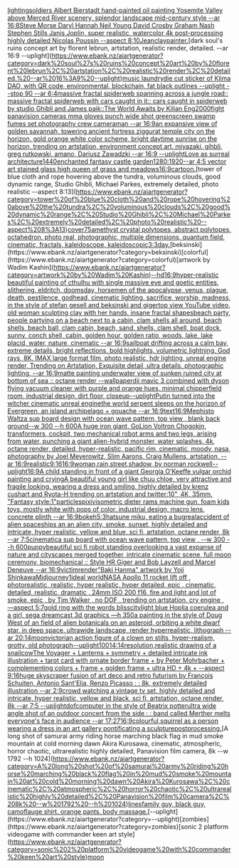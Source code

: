 [lighting](https://www.ebank.nz/aiartgenerator?category=lighting)[soldiers Albert Bierstadt hand-painted oil painting Yosemite Valley above Merced River scenery, splendor landscape mid-century style --ar 16:8](https://www.ebank.nz/aiartgenerator?category=soldiers%20Albert%20Bierstadt%20hand-painted%20oil%20painting%20Yosemite%20Valley%20above%20Merced%20River%20scenery%2C%20splendor%20landscape%20mid-century%20style%20--ar%2016%3A8)[Steve Morse Daryl Hannah Neil Young David Crosby Graham Nash Stephen Stills Janis Joplin, super realistic, watercolor 4k post-processing highly detailed Nicolas Poussin --aspect 8:10](https://www.ebank.nz/aiartgenerator?category=Steve%20Morse%20Daryl%20Hannah%20Neil%20Young%20David%20Crosby%20Graham%20Nash%20Stephen%20Stills%20Janis%20Joplin%2C%20super%20realistic%2C%20watercolor%204k%20post-processing%20highly%20detailed%20Nicolas%20Poussin%20--aspect%208%3A10)[Jean](https://www.ebank.nz/aiartgenerator?category=Jean)[clay](https://www.ebank.nz/aiartgenerator?category=clay)[painter.](https://www.ebank.nz/aiartgenerator?category=painter.)[dark soul's ruins concept art by florent lebrun, artstation, realistic render, detailed. --ar 16:9 --uplight](https://www.ebank.nz/aiartgenerator?category=dark%20soul%27s%20ruins%20concept%20art%20by%20florent%20lebrun%2C%20artstation%2C%20realistic%20render%2C%20detailed.%20--ar%2016%3A9%20--uplight)[music laundry](https://www.ebank.nz/aiartgenerator?category=music%20laundry)[die cut sticker of Klima DAO, with QR code, environmental, blockchain, fat black outlines --uplight --stop 90 --ar 6:4](https://www.ebank.nz/aiartgenerator?category=die%20cut%20sticker%20of%20Klima%20DAO%2C%20with%20QR%20code%2C%20environmental%2C%20blockchain%2C%20fat%20black%20outlines%20--uplight%20--stop%2090%20--ar%206%3A4)[massive fractal spiderweb spanning across a jungle road:: massive fractal spiderweb with cars caught in it:: cars caught in spiderweb by studio Ghibli and James paik::](https://www.ebank.nz/aiartgenerator?category=massive%20fractal%20spiderweb%20spanning%20across%20a%20jungle%20road%3A%3A%20massive%20fractal%20spiderweb%20with%20cars%20caught%20in%20it%3A%3A%20cars%20caught%20in%20spiderweb%20by%20studio%20Ghibli%20and%20James%20paik%3A%3A)[The World Awaits by Kilian Eng](https://www.ebank.nz/aiartgenerator?category=The%20World%20Awaits%20by%20Kilian%20Eng)[2000](https://www.ebank.nz/aiartgenerator?category=2000)[fight panavision cameras mma gloves punch wide shot greenscreen swamp fumes set photography crew cameraman --ar 16:9](https://www.ebank.nz/aiartgenerator?category=fight%20panavision%20cameras%20mma%20gloves%20punch%20wide%20shot%20greenscreen%20swamp%20fumes%20set%20photography%20crew%20cameraman%20--ar%2016%3A9)[an expansive view of golden savannah, towering ancient fortress ziggurat temple city on the horizon, gold orange white color scheme, bright daytime sunrise on the horizon, trending on artstation, environment concept art, miyazaki, gihbli, greg rutkowski, amano, Dariusz Zawadzki --ar 16:9 --uplight](https://www.ebank.nz/aiartgenerator?category=an%20expansive%20view%20of%20golden%20savannah%2C%20towering%20ancient%20fortress%20ziggurat%20temple%20city%20on%20the%20horizon%2C%20gold%20orange%20white%20color%20scheme%2C%20bright%20daytime%20sunrise%20on%20the%20horizon%2C%20trending%20on%20artstation%2C%20environment%20concept%20art%2C%20miyazaki%2C%20gihbli%2C%20greg%20rutkowski%2C%20amano%2C%20Dariusz%20Zawadzki%20--ar%2016%3A9%20--uplight)[Love as surreal architecture](https://www.ebank.nz/aiartgenerator?category=Love%20as%20surreal%20architecture)[1440](https://www.ebank.nz/aiartgenerator?category=1440)[enchanted fantasy castle garden](https://www.ebank.nz/aiartgenerator?category=enchanted%20fantasy%20castle%20garden)[1280:1920](https://www.ebank.nz/aiartgenerator?category=1280%3A1920)[--ar 4:5 vector art stained glass high queen of grass and meadows](https://www.ebank.nz/aiartgenerator?category=--ar%204%3A5%20vector%20art%20stained%20glass%20high%20queen%20of%20grass%20and%20meadows)[16:9](https://www.ebank.nz/aiartgenerator?category=16%3A9)[cartoon.](https://www.ebank.nz/aiartgenerator?category=cartoon.)[tower of blue cloth and rope hovering above the tundra, voluminous clouds, good dynamic range, Studio Ghibli, Michael Parkes, extremely detailed, photo realistic --aspect 8:13](https://www.ebank.nz/aiartgenerator?category=tower%20of%20blue%20cloth%20and%20rope%20hovering%20above%20the%20tundra%2C%20voluminous%20clouds%2C%20good%20dynamic%20range%2C%20Studio%20Ghibli%2C%20Michael%20Parkes%2C%20extremely%20detailed%2C%20photo%20realistic%20--aspect%208%3A13)[cover](https://www.ebank.nz/aiartgenerator?category=cover)[75](https://www.ebank.nz/aiartgenerator?category=75)[amethyst crystal polytopes, abstract polytopes, octahedron, photo real, photographic, multiple dimensions, quantum field, cinematic, fractals, kaleidoscope, kaleidoscopic](https://www.ebank.nz/aiartgenerator?category=amethyst%20crystal%20polytopes%2C%20abstract%20polytopes%2C%20octahedron%2C%20photo%20real%2C%20photographic%2C%20multiple%20dimensions%2C%20quantum%20field%2C%20cinematic%2C%20fractals%2C%20kaleidoscope%2C%20kaleidoscopic)[3:3](https://www.ebank.nz/aiartgenerator?category=3%3A3)[day.](https://www.ebank.nz/aiartgenerator?category=day.)[beksinski](https://www.ebank.nz/aiartgenerator?category=beksinski)[colorful](https://www.ebank.nz/aiartgenerator?category=colorful)[artwork by Wadim Kashin](https://www.ebank.nz/aiartgenerator?category=artwork%20by%20Wadim%20Kashin)[--hd](https://www.ebank.nz/aiartgenerator?category=--hd)[16:9](https://www.ebank.nz/aiartgenerator?category=16%3A9)[hyper-realistic beautiful painting of  cthulhu with single massive eye and goetic entities, slithering, eldritch, doomsday, horsemen of the apocalypse, venus, plague, death, pestilence, godhead, cinematic lighting, sacrifice, worship, madness, in the style of stefan gesell and beksinski and giger](https://www.ebank.nz/aiartgenerator?category=hyper-realistic%20beautiful%20painting%20of%20%20cthulhu%20with%20single%20massive%20eye%20and%20goetic%20entities%2C%20slithering%2C%20eldritch%2C%20doomsday%2C%20horsemen%20of%20the%20apocalypse%2C%20venus%2C%20plague%2C%20death%2C%20pestilence%2C%20godhead%2C%20cinematic%20lighting%2C%20sacrifice%2C%20worship%2C%20madness%2C%20in%20the%20style%20of%20stefan%20gesell%20and%20beksinski%20and%20giger)[top view YouTube video, old woman sculpting clay with her hands, insane fractal shapes](https://www.ebank.nz/aiartgenerator?category=top%20view%20YouTube%20video%2C%20old%20woman%20sculpting%20clay%20with%20her%20hands%2C%20insane%20fractal%20shapes)[beach party, people partying on a beach next to a cabin, clam shells all around, beach shells, beach ball,  clam cabin, beach, sand, shells, clam shell, boat dock, sunny, conch shell, cabin, golden hour, golden ratio, woods, lake, lake placid, water, nature, cinematic --ar 16:9](https://www.ebank.nz/aiartgenerator?category=beach%20party%2C%20people%20partying%20on%20a%20beach%20next%20to%20a%20cabin%2C%20clam%20shells%20all%20around%2C%20beach%20shells%2C%20beach%20ball%2C%20%20clam%20cabin%2C%20beach%2C%20sand%2C%20shells%2C%20clam%20shell%2C%20boat%20dock%2C%20sunny%2C%20conch%20shell%2C%20cabin%2C%20golden%20hour%2C%20golden%20ratio%2C%20woods%2C%20lake%2C%20lake%20placid%2C%20water%2C%20nature%2C%20cinematic%20--ar%2016%3A9)[sailboat drifting across a calm bay, extreme details, bright reflections, bold highlights, volumetric lightning, God rays, 8K, IMAX large format film, photo realistic, hdr lighting, unreal engine render, Trending on Artstation, Exquisite detail, ultra details, photographic lighting, --ar 16:9](https://www.ebank.nz/aiartgenerator?category=sailboat%20drifting%20across%20a%20calm%20bay%2C%20extreme%20details%2C%20bright%20reflections%2C%20bold%20highlights%2C%20volumetric%20lightning%2C%20God%20rays%2C%208K%2C%20IMAX%20large%20format%20film%2C%20photo%20realistic%2C%20hdr%20lighting%2C%20unreal%20engine%20render%2C%20Trending%20on%20Artstation%2C%20Exquisite%20detail%2C%20ultra%20details%2C%20photographic%20lighting%2C%20--ar%2016%3A9)[matte painting underwater view of sunken ruined city at bottom of sea :: octane render --wallpaper](https://www.ebank.nz/aiartgenerator?category=matte%20painting%20underwater%20view%20of%20sunken%20ruined%20city%20at%20bottom%20of%20sea%20%3A%3A%20octane%20render%20--wallpaper)[dji mavic 3 combined with dyson flying vacuum cleaner with purple and orange hues, minimal chipperfield room, industrial design, dirt floor, closeup](https://www.ebank.nz/aiartgenerator?category=dji%20mavic%203%20combined%20with%20dyson%20flying%20vacuum%20cleaner%20with%20purple%20and%20orange%20hues%2C%20minimal%20chipperfield%20room%2C%20industrial%20design%2C%20dirt%20floor%2C%20closeup)[--uplight](https://www.ebank.nz/aiartgenerator?category=--uplight)[Putin turned into the witcher cinematic unreal engine](https://www.ebank.nz/aiartgenerator?category=Putin%20turned%20into%20the%20witcher%20cinematic%20unreal%20engine)[the world serpent sleeps on the horizon of Evergreen, an island archipelago + gouache --ar 16:9](https://www.ebank.nz/aiartgenerator?category=the%20world%20serpent%20sleeps%20on%20the%20horizon%20of%20Evergreen%2C%20an%20island%20archipelago%20%2B%20gouache%20--ar%2016%3A9)[text](https://www.ebank.nz/aiartgenerator?category=text)[16:9](https://www.ebank.nz/aiartgenerator?category=16%3A9)[Mephisto Waltz](https://www.ebank.nz/aiartgenerator?category=Mephisto%20Waltz)[a sup board design with ocean wave pattern, top view , blank back ground--w 300 --h 600](https://www.ebank.nz/aiartgenerator?category=a%20sup%20board%20design%20with%20ocean%20wave%20pattern%2C%20top%20view%20%2C%20blank%20back%20ground--w%20300%20--h%20600)[A huge iron giant, GoLion Voltron Chogokin, transformers, cockpit, two mechanical robot arms and two legs, arising from water, punching a giant alien-hybrid monster, water splashes, 4k, octane render, detailed, hyper-realistic, pacific rim, cinematic, moody, nasa, photography by Joel Meyerowitz, Slim Aarons, Craig Mullens, artstation, --ar 16:9](https://www.ebank.nz/aiartgenerator?category=A%20huge%20iron%20giant%2C%20GoLion%20Voltron%20Chogokin%2C%20transformers%2C%20cockpit%2C%20two%20mechanical%20robot%20arms%20and%20two%20legs%2C%20arising%20from%20water%2C%20punching%20a%20giant%20alien-hybrid%20monster%2C%20water%20splashes%2C%204k%2C%20octane%20render%2C%20detailed%2C%20hyper-realistic%2C%20pacific%20rim%2C%20cinematic%2C%20moody%2C%20nasa%2C%20photography%20by%20Joel%20Meyerowitz%2C%20Slim%20Aarons%2C%20Craig%20Mullens%2C%20artstation%2C%20--ar%2016%3A9)[realistic](https://www.ebank.nz/aiartgenerator?category=realistic)[9:16](https://www.ebank.nz/aiartgenerator?category=9%3A16)[16:9](https://www.ebank.nz/aiartgenerator?category=16%3A9)[woman,rain,street,shadow, by norman rockwell](https://www.ebank.nz/aiartgenerator?category=woman%2Crain%2Cstreet%2Cshadow%2C%20by%20norman%20rockwell)[--uplight](https://www.ebank.nz/aiartgenerator?category=--uplight)[16:9](https://www.ebank.nz/aiartgenerator?category=16%3A9)[A child standing in front of a giant Georgia O’Keeffe vulgar orchid painting and crying](https://www.ebank.nz/aiartgenerator?category=A%20child%20standing%20in%20front%20of%20a%20giant%20Georgia%20O%E2%80%99Keeffe%20vulgar%20orchid%20painting%20and%20crying)[A beautiful young girl like chuu chloe, very attractive and fragile looking, wearing a dress and smiling, highly detailed by krenz cushart and Ryota-H trending on artstation and twitter:10", 4K, 35mm, "Fantasy style:1"](https://www.ebank.nz/aiartgenerator?category=A%20beautiful%20young%20girl%20like%20chuu%20chloe%2C%20very%20attractive%20and%20fragile%20looking%2C%20wearing%20a%20dress%20and%20smiling%2C%20highly%20detailed%20by%20krenz%20cushart%20and%20Ryota-H%20trending%20on%20artstation%20and%20twitter%3A10%22%2C%204K%2C%2035mm%2C%20%22Fantasy%20style%3A1%22)[particles](https://www.ebank.nz/aiartgenerator?category=particles)[pixiv](https://www.ebank.nz/aiartgenerator?category=pixiv)[isometric dieter rams machine gun,  foam kids toys, mostly white with pops of color, industrial design, macro lens, concrete plinth --ar 16:9](https://www.ebank.nz/aiartgenerator?category=isometric%20dieter%20rams%20machine%20gun%2C%20%20foam%20kids%20toys%2C%20mostly%20white%20with%20pops%20of%20color%2C%20industrial%20design%2C%20macro%20lens%2C%20concrete%20plinth%20--ar%2016%3A9)[bokeh](https://www.ebank.nz/aiartgenerator?category=bokeh)[5:3](https://www.ebank.nz/aiartgenerator?category=5%3A3)[hatsune miku, eating a bug](https://www.ebank.nz/aiartgenerator?category=hatsune%20miku%2C%20eating%20a%20bug)[real](https://www.ebank.nz/aiartgenerator?category=real)[accident of alien spaceships an an alien city, smoke, sunset, highly detailed and intricate, hyper realistic, yellow and blue, sci fi, artstation, octane render, 8k --ar 7:5](https://www.ebank.nz/aiartgenerator?category=accident%20of%20alien%20spaceships%20an%20an%20alien%20city%2C%20smoke%2C%20sunset%2C%20highly%20detailed%20and%20intricate%2C%20hyper%20realistic%2C%20yellow%20and%20blue%2C%20sci%20fi%2C%20artstation%2C%20octane%20render%2C%208k%20--ar%207%3A5)[cinematic](https://www.ebank.nz/aiartgenerator?category=cinematic)[a sup board with ocean wave pattern, top view , --w 300 --h 600](https://www.ebank.nz/aiartgenerator?category=a%20sup%20board%20with%20ocean%20wave%20pattern%2C%20top%20view%20%2C%20--w%20300%20--h%20600)[puppy](https://www.ebank.nz/aiartgenerator?category=puppy)[beautiful sci fi robot standing overlooking a vast expanse of nature and cityscapes merged together, intricate cinematic scene, full moon ceremony, biomechanical :: Style HR Giger and Bob Layzell and Marcel Deneuve --ar 16:9](https://www.ebank.nz/aiartgenerator?category=beautiful%20sci%20fi%20robot%20standing%20overlooking%20a%20vast%20expanse%20of%20nature%20and%20cityscapes%20merged%20together%2C%20intricate%20cinematic%20scene%2C%20full%20moon%20ceremony%2C%20biomechanical%20%3A%3A%20Style%20HR%20Giger%20and%20Bob%20Layzell%20and%20Marcel%20Deneuve%20--ar%2016%3A9)[victim](https://www.ebank.nz/aiartgenerator?category=victim)[render](https://www.ebank.nz/aiartgenerator?category=render)["Baki Hanma" artwork by Yoji Shinkawa](https://www.ebank.nz/aiartgenerator?category=%22Baki%20Hanma%22%20artwork%20by%20Yoji%20Shinkawa)[Midjourney](https://www.ebank.nz/aiartgenerator?category=Midjourney)[1](https://www.ebank.nz/aiartgenerator?category=1)[ideal world](https://www.ebank.nz/aiartgenerator?category=ideal%20world)[NASA Apollo 11 rocket lift off , photorealistic, realistic, hyper realistic, hyper detailed, epic , cinematic, detailed, realistic, dramatic , 24mm ISO 200 f16, fire and light and lot of smoke, epic , by Tim Walker , no DOF , trending on artstation, cry engine , —aspect 5:7](https://www.ebank.nz/aiartgenerator?category=NASA%20Apollo%2011%20rocket%20lift%20off%20%2C%20photorealistic%2C%20realistic%2C%20hyper%20realistic%2C%20hyper%20detailed%2C%20epic%20%2C%20cinematic%2C%20detailed%2C%20realistic%2C%20dramatic%20%2C%2024mm%20ISO%20200%20f16%2C%20fire%20and%20light%20and%20lot%20of%20smoke%2C%20epic%20%2C%20by%20Tim%20Walker%20%2C%20no%20DOF%20%2C%20trending%20on%20artstation%2C%20cry%20engine%20%2C%20%E2%80%94aspect%205%3A7)[gold ring with the words blisscity](https://www.ebank.nz/aiartgenerator?category=gold%20ring%20with%20the%20words%20blisscity)[light blue Hoplia coerulea and a girl,  sega dreamcast 3d graphics —h 350](https://www.ebank.nz/aiartgenerator?category=light%20blue%20Hoplia%20coerulea%20and%20a%20girl%2C%20%20sega%20dreamcast%203d%20graphics%20%E2%80%94h%20350)[a painting in the style of Doug West of an field of alien botanicals on an asteroid, orbiting a white dwarf star, in deep space, ultrawide landscape, render hyperrealistic, lithograph --ar 20:14](https://www.ebank.nz/aiartgenerator?category=a%20painting%20in%20the%20style%20of%20Doug%20West%20of%20an%20field%20of%20alien%20botanicals%20on%20an%20asteroid%2C%20orbiting%20a%20white%20dwarf%20star%2C%20in%20deep%20space%2C%20ultrawide%20landscape%2C%20render%20hyperrealistic%2C%20lithograph%20--ar%2020%3A14)[moon](https://www.ebank.nz/aiartgenerator?category=moon)[victorian action figure of a clown on stilts, hyper-realism, grotty, old photograph](https://www.ebank.nz/aiartgenerator?category=victorian%20action%20figure%20of%20a%20clown%20on%20stilts%2C%20hyper-realism%2C%20grotty%2C%20old%20photograph)[--uplight](https://www.ebank.nz/aiartgenerator?category=--uplight)[100](https://www.ebank.nz/aiartgenerator?category=100)[14:14](https://www.ebank.nz/aiartgenerator?category=14%3A14)[resolution,](https://www.ebank.nz/aiartgenerator?category=resolution%2C)[realistic drawing of a snailcow](https://www.ebank.nz/aiartgenerator?category=realistic%20drawing%20of%20a%20snailcow)[The Voyager + Lanterns + symmetry + detailed intricate ink illustration + tarot card with ornate border frame + by Peter Mohrbacher + complementing colors + frame + golden frame + ultra HD + 4k + --aspect 9:16](https://www.ebank.nz/aiartgenerator?category=The%20Voyager%20%2B%20Lanterns%20%2B%20symmetry%20%2B%20detailed%20intricate%20ink%20illustration%20%2B%20tarot%20card%20with%20ornate%20border%20frame%20%2B%20by%20Peter%20Mohrbacher%20%2B%20complementing%20colors%20%2B%20frame%20%2B%20golden%20frame%20%2B%20ultra%20HD%20%2B%204k%20%2B%20--aspect%209%3A16)[huge skyscraper fusion of art deco and retro futurism by François Schuiten, Antonio Sant'Elia, Renzo Picasso : : 8k, extremely detailed illustration  --ar 2:9](https://www.ebank.nz/aiartgenerator?category=huge%20skyscraper%20fusion%20of%20art%20deco%20and%20retro%20futurism%20by%20Fran%C3%A7ois%20Schuiten%2C%20Antonio%20Sant%27Elia%2C%20Renzo%20Picasso%20%3A%20%3A%208k%2C%20extremely%20detailed%20illustration%20%20--ar%202%3A9)[crowd watching a vintage tv set, highly detailed and intricate, hyper realistic, yellow and black, sci fi, artstation, octane render, 8k --ar 7:5 --uplight](https://www.ebank.nz/aiartgenerator?category=crowd%20watching%20a%20vintage%20tv%20set%2C%20highly%20detailed%20and%20intricate%2C%20hyper%20realistic%2C%20yellow%20and%20black%2C%20sci%20fi%2C%20artstation%2C%20octane%20render%2C%208k%20--ar%207%3A5%20--uplight)[dof](https://www.ebank.nz/aiartgenerator?category=dof)[computer in the style of Beatrix potter](https://www.ebank.nz/aiartgenerator?category=computer%20in%20the%20style%20of%20Beatrix%20potter)[ultra wide angle shot of an outdoor concert from the side : : band called Merther melts everyone's face in audience --ar 17:27](https://www.ebank.nz/aiartgenerator?category=ultra%20wide%20angle%20shot%20of%20an%20outdoor%20concert%20from%20the%20side%20%3A%20%3A%20band%20called%20Merther%20melts%20everyone%27s%20face%20in%20audience%20--ar%2017%3A27)[16:9](https://www.ebank.nz/aiartgenerator?category=16%3A9)[colourful,](https://www.ebank.nz/aiartgenerator?category=colourful%2C)[squirrel as a person wearing a dress in an art gallery pontificating a sculpture](https://www.ebank.nz/aiartgenerator?category=squirrel%20as%20a%20person%20wearing%20a%20dress%20in%20an%20art%20gallery%20pontificating%20a%20sculpture)[postprocessing.](https://www.ebank.nz/aiartgenerator?category=postprocessing.)[A long shot of samurai army riding horse marching black flag in mud smoke mountain at cold morning dawn Akira Kurosawa, cinematic, atmospheric, horror chaotic, ultrarealistic highly detailed, Panavision film camera, 8k --w 1792 --h 1024](https://www.ebank.nz/aiartgenerator?category=A%20long%20shot%20of%20samurai%20army%20riding%20horse%20marching%20black%20flag%20in%20mud%20smoke%20mountain%20at%20cold%20morning%20dawn%20Akira%20Kurosawa%2C%20cinematic%2C%20atmospheric%2C%20horror%20chaotic%2C%20ultrarealistic%20highly%20detailed%2C%20Panavision%20film%20camera%2C%208k%20--w%201792%20--h%201024)[lines](https://www.ebank.nz/aiartgenerator?category=lines)[family guy, black guy, camoflauge shirt. orange pants. body massage.](https://www.ebank.nz/aiartgenerator?category=family%20guy%2C%20black%20guy%2C%20camoflauge%20shirt.%20orange%20pants.%20body%20massage.)[--uplight](https://www.ebank.nz/aiartgenerator?category=--uplight)[zombies](https://www.ebank.nz/aiartgenerator?category=zombies)[sonic 2 platform videogame with commander keen art style](https://www.ebank.nz/aiartgenerator?category=sonic%202%20platform%20videogame%20with%20commander%20keen%20art%20style)[moon](https://www.ebank.nz/aiartgenerator?category=moon)